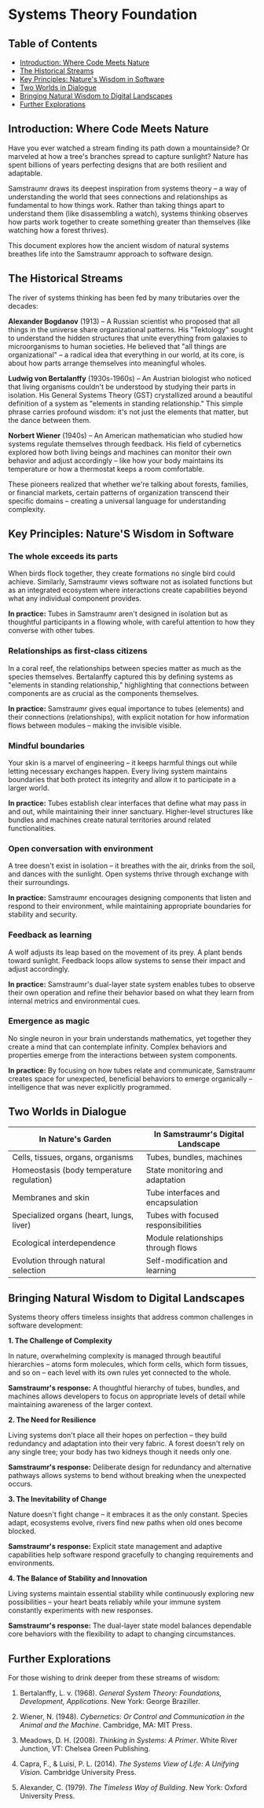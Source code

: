 # Systems Theory Foundation


## Table of Contents
- [Introduction: Where Code Meets Nature](#introduction-where-code-meets-nature)
- [The Historical Streams](#the-historical-streams)
- [Key Principles: Nature's Wisdom in Software](#key-principles-natures-wisdom-in-software)
- [Two Worlds in Dialogue](#two-worlds-in-dialogue)
- [Bringing Natural Wisdom to Digital Landscapes](#bringing-natural-wisdom-to-digital-landscapes)
- [Further Explorations](#further-explorations)

## Introduction: Where Code Meets Nature

Have you ever watched a stream finding its path down a mountainside? Or marveled at how a tree's branches spread to capture sunlight? Nature has spent billions of years perfecting designs that are both resilient and adaptable.

Samstraumr draws its deepest inspiration from systems theory – a way of understanding the world that sees connections and relationships as fundamental to how things work. Rather than taking things apart to understand them (like disassembling a watch), systems thinking observes how parts work together to create something greater than themselves (like watching how a forest thrives).

This document explores how the ancient wisdom of natural systems breathes life into the Samstraumr approach to software design.

## The Historical Streams

The river of systems thinking has been fed by many tributaries over the decades:

**Alexander Bogdanov** (1913) – A Russian scientist who proposed that all things in the universe share organizational patterns. His "Tektology" sought to understand the hidden structures that unite everything from galaxies to microorganisms to human societies. He believed that "all things are organizational" – a radical idea that everything in our world, at its core, is about how parts arrange themselves into meaningful wholes.

**Ludwig von Bertalanffy** (1930s-1960s) – An Austrian biologist who noticed that living organisms couldn't be understood by studying their parts in isolation. His General Systems Theory (GST) crystallized around a beautiful definition of a system as "elements in standing relationship." This simple phrase carries profound wisdom: it's not just the elements that matter, but the dance between them.

**Norbert Wiener** (1940s) – An American mathematician who studied how systems regulate themselves through feedback. His field of cybernetics explored how both living beings and machines can monitor their own behavior and adjust accordingly – like how your body maintains its temperature or how a thermostat keeps a room comfortable.

These pioneers realized that whether we're talking about forests, families, or financial markets, certain patterns of organization transcend their specific domains – creating a universal language for understanding complexity.

## Key Principles: Nature'S Wisdom in Software

### The whole exceeds its parts

When birds flock together, they create formations no single bird could achieve. Similarly, Samstraumr views software not as isolated functions but as an integrated ecosystem where interactions create capabilities beyond what any individual component provides.

**In practice:** Tubes in Samstraumr aren't designed in isolation but as thoughtful participants in a flowing whole, with careful attention to how they converse with other tubes.

### Relationships as first-class citizens

In a coral reef, the relationships between species matter as much as the species themselves. Bertalanffy captured this by defining systems as "elements in standing relationship," highlighting that connections between components are as crucial as the components themselves.

**In practice:** Samstraumr gives equal importance to tubes (elements) and their connections (relationships), with explicit notation for how information flows between modules – making the invisible visible.

### Mindful boundaries

Your skin is a marvel of engineering – it keeps harmful things out while letting necessary exchanges happen. Every living system maintains boundaries that both protect its integrity and allow it to participate in a larger world.

**In practice:** Tubes establish clear interfaces that define what may pass in and out, while maintaining their inner sanctuary. Higher-level structures like bundles and machines create natural territories around related functionalities.

### Open conversation with environment

A tree doesn't exist in isolation – it breathes with the air, drinks from the soil, and dances with the sunlight. Open systems thrive through exchange with their surroundings.

**In practice:** Samstraumr encourages designing components that listen and respond to their environment, while maintaining appropriate boundaries for stability and security.

### Feedback as learning

A wolf adjusts its leap based on the movement of its prey. A plant bends toward sunlight. Feedback loops allow systems to sense their impact and adjust accordingly.

**In practice:** Samstraumr's dual-layer state system enables tubes to observe their own operation and refine their behavior based on what they learn from internal metrics and environmental cues.

### Emergence as magic

No single neuron in your brain understands mathematics, yet together they create a mind that can contemplate infinity. Complex behaviors and properties emerge from the interactions between system components.

**In practice:** By focusing on how tubes relate and communicate, Samstraumr creates space for unexpected, beneficial behaviors to emerge organically – intelligence that was never explicitly programmed.

## Two Worlds in Dialogue

| In Nature's Garden | In Samstraumr's Digital Landscape |
|-----------------|---------------------------|
| Cells, tissues, organs, organisms | Tubes, bundles, machines |
| Homeostasis (body temperature regulation) | State monitoring and adaptation |
| Membranes and skin | Tube interfaces and encapsulation |
| Specialized organs (heart, lungs, liver) | Tubes with focused responsibilities |
| Ecological interdependence | Module relationships through flows |
| Evolution through natural selection | Self-modification and learning |

## Bringing Natural Wisdom to Digital Landscapes

Systems theory offers timeless insights that address common challenges in software development:

**1. The Challenge of Complexity**

In nature, overwhelming complexity is managed through beautiful hierarchies – atoms form molecules, which form cells, which form tissues, and so on – each level with its own rules yet connected to the whole.

**Samstraumr's response:** A thoughtful hierarchy of tubes, bundles, and machines allows developers to focus on appropriate levels of detail while maintaining awareness of the larger context.

**2. The Need for Resilience**

Living systems don't place all their hopes on perfection – they build redundancy and adaptation into their very fabric. A forest doesn't rely on any single tree; your body has two kidneys though it needs only one.

**Samstraumr's response:** Deliberate design for redundancy and alternative pathways allows systems to bend without breaking when the unexpected occurs.

**3. The Inevitability of Change**

Nature doesn't fight change – it embraces it as the only constant. Species adapt, ecosystems evolve, rivers find new paths when old ones become blocked.

**Samstraumr's response:** Explicit state management and adaptive capabilities help software respond gracefully to changing requirements and environments.

**4. The Balance of Stability and Innovation**

Living systems maintain essential stability while continuously exploring new possibilities – your heart beats reliably while your immune system constantly experiments with new responses.

**Samstraumr's response:** The dual-layer state model balances dependable core behaviors with the flexibility to adapt to changing circumstances.

## Further Explorations

For those wishing to drink deeper from these streams of wisdom:

1. Bertalanffy, L. v. (1968). *General System Theory: Foundations, Development, Applications*. New York: George Braziller.

2. Wiener, N. (1948). *Cybernetics: Or Control and Communication in the Animal and the Machine*. Cambridge, MA: MIT Press.

3. Meadows, D. H. (2008). *Thinking in Systems: A Primer*. White River Junction, VT: Chelsea Green Publishing.

4. Capra, F., & Luisi, P. L. (2014). *The Systems View of Life: A Unifying Vision*. Cambridge University Press.

5. Alexander, C. (1979). *The Timeless Way of Building*. New York: Oxford University Press.
